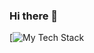### Hi there 👋

[![My Tech Stack](https://github-readme-tech-stack.vercel.app/api/cards?align=center&lineCount=2&width=600&bg=%230D1117&badge=%23161B22&border=%2321262D&titleColor=%2358A6FF&line1=html5%2Chtml5%2CE34F26%3Bcss3%2Ccss3%2C1572B6%3BJavascript%2CJavascript%2CF7DF1E%3BReact%2CReact%2C61DAFB%3BNext.JS%2CNext.JS%2C000000%3B&line2=PHP%2CPHP%2C777BB4%3BRedis%2CRedis%2CDC382D%3BDocker%2CDocker%2C2496ED%3B)

<!--
**schrodinger04/schrodinger04** is a ✨ _special_ ✨ repository because its `README.md` (this file) appears on your GitHub profile.

Here are some ideas to get you started:

- 🔭 I’m currently working on ...
- 🌱 I’m currently learning ...
- 👯 I’m looking to collaborate on ...
- 🤔 I’m looking for help with ...
- 💬 Ask me about ...
- 📫 How to reach me: ...
- 😄 Pronouns: ...
- ⚡ Fun fact: ...
-->
